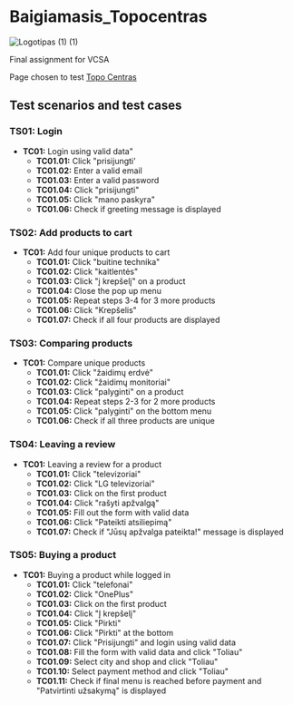 # Baigiamasis_Topocentras        

![Logotipas (1) (1)](https://github.com/TheSims0/Baigiamasis_Topocentras/assets/128743352/92917a0a-0717-4240-b66d-8f15294d7fe4)

Final assignment for VCSA

Page chosen to test [Topo Centras](https://www.topocentras.lt/)   
## Test scenarios and test cases
### TS01: Login

- **TC01:** Login using valid data"
  - **TC01.01:** Click "prisijungti'
  - **TC01.02:** Enter a valid email
  - **TC01.03:** Enter a valid password
  - **TC01.04:** Click "prisijungti"
  - **TC01.05:** Click "mano paskyra"
  - **TC01.06:** Check if greeting message is displayed

### TS02: Add products to cart

- **TC01:** Add four unique products to cart
  - **TC01.01:** Click "buitine technika"
  - **TC01.02:** Click "kaitlentės"
  - **TC01.03:** Click "į krepšelį" on a product
  - **TC01.04:** Close the pop up menu
  - **TC01.05:** Repeat steps 3-4 for 3 more products
  - **TC01.06:** Click "Krepšelis"
  - **TC01.07:** Check if all four products are displayed

### TS03: Comparing products

- **TC01:** Compare unique products
  - **TC01.01:** Click "žaidimų erdvė"
  - **TC01.02:** Click "žaidimų monitoriai"
  - **TC01.03:** Click "palyginti" on a product
  - **TC01.04:** Repeat steps 2-3 for 2 more products
  - **TC01.05:** Click "palyginti" on the bottom menu
  - **TC01.06:** Check if all three products are unique

### TS04: Leaving a review

- **TC01:** Leaving a review for a product
  - **TC01.01:** Click "televizoriai"
  - **TC01.02:** Click "LG televizoriai"
  - **TC01.03:** Click on the first product
  - **TC01.04:** Click "rašyti apžvalgą"
  - **TC01.05:** Fill out the form with valid data
  - **TC01.06:** Click "Pateikti atsiliepimą"
  - **TC01.07:** Check if "Jūsų apžvalga pateikta!" message is displayed

### TS05: Buying a product

- **TC01:** Buying a product while logged in
  - **TC01.01:** Click "telefonai"
  - **TC01.02:** Click "OnePlus"
  - **TC01.03:** Click on the first product
  - **TC01.04:** Click "Į krepšelį"
  - **TC01.05:** Click "Pirkti"
  - **TC01.06:** Click "Pirkti" at the bottom
  - **TC01.07:** Click "Prisijungti" and login using valid data
  - **TC01.08:** Fill the form with valid data and click "Toliau"
  - **TC01.09:** Select city and shop and click "Toliau"
  - **TC01.10:** Select payment method and click "Toliau"
  - **TC01.11:** Check if final menu is reached before payment and "Patvirtinti užsakymą" is displayed
